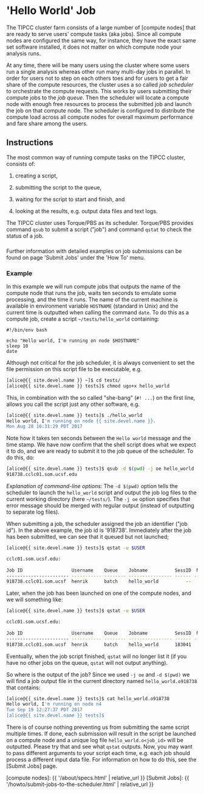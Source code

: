 # 'Hello World' Job

The TIPCC cluster farm consists of a large number of [compute nodes] that are ready to serve users' compute tasks (aka jobs).  Since all compute nodes are configured the same way, for instance, they have the exact same set software installed, it does not matter on which compute node your analysis runs.

At any time, there will be many users using the cluster where some users run a single analysis whereas other run many multi-day jobs in parallel.  In order for users not to step on each others toes and for users to get a fair share of the compute resources, the cluster uses a so called _job scheduler_ to orchestrate the compute requests.  This works by users submitting their compute jobs to the _job queue_.  Then the scheduler will locate a compute node with enough free resources to process the submitted job and launch the job on that compute node.  The scheduler is configured to distribute the compute load across all compute nodes for overall maximum performance and fare share among the users.


## Instructions

The most common way of running compute tasks on the TIPCC cluster, consists of:

1. creating a script,

2. submitting the script to the queue,

3. waiting for the script to start and finish, and

4. looking at the results, e.g. output data files and text logs.

The TIPCC cluster uses Torque/PBS as its scheduler. Torque/PBS provides command `qsub` to submit a script ("job") and command `qstat` to check the status of a job.


<div class="alert alert-info" role="alert" style="margin-top: 3ex">
Further information with detailed examples on job submissions can be found on page 'Submit Jobs' under the 'How To' menu.
</div>


### Example

In this example we will run compute jobs that outputs the name of the compute node that runs the job, waits ten seconds to emulate some processing, and the time it runs.  The name of the current machine is available in environment variable `HOSTNAME` (standard in Unix) and the current time is outputted when calling the command `date`.  To do this as a compute job, create a script `~/tests/hello_world` containing:

```
#!/bin/env bash

echo "Hello world, I'm running on node $HOSTNAME"
sleep 10
date
```

Although not critical for the job scheduler, it is always convenient to set the file permission on this script file to be executable, e.g.
```sh
[alice@{{ site.devel.name }} ~]$ cd tests/
[alice@{{ site.devel.name }} tests]$ chmod ugo+x hello_world
```
This, in combination with the so called "she-bang" (`#! ...`) on the first line, allows you call the script just any other software, e.g.
```sh
[alice@{{ site.devel.name }} tests]$ ./hello_world
Hello world, I'm running on node {{ site.devel.name }}.
Mon Aug 28 16:31:29 PDT 2017
```
Note how it takes ten seconds between the `Hello world` message and the time stamp.  We have now confirm that the shell script does what we expect it to do, and we are ready to submit it to the job queue of the scheduler.  To do this, do:
```sh
[alice@{{ site.devel.name }} tests]$ qsub -d $(pwd) -j oe hello_world
918738.cclc01.som.ucsf.edu
```
_Explanation of command-line options_: The `-d $(pwd)` option tells the scheduler to launch the `hello_world` script and output the job log files to the current working directory (here `~/tests/`).  The `-j oe` option specifies that error message should be merged with regular output (instead of outputting to separate log files). 

When submitting a job, the scheduler assigned the job an identifier ("job id").  In the above example, the job id is '918738'.  Immediately after the job has been submitted, we can see that it queued but not launched;
```sh
[alice@{{ site.devel.name }} tests]$ qstat -u $USER

cclc01.som.ucsf.edu: 
                                                                                  Req'd    Req'd       Elap
Job ID                  Username    Queue    Jobname          SessID  NDS   TSK   Memory   Time    S   Time
----------------------- ----------- -------- ---------------- ------ ----- ------ ------ --------- - ---------
918738.cclc01.som.ucsf  henrik      batch    hello_world          --     1      1    --   99:23:59 Q        --
```

Later, when the job has been launched on one of the compute nodes, and we will something like:
```sh
[alice@{{ site.devel.name }} tests]$ qstat -u $USER

cclc01.som.ucsf.edu: 
                                                                                  Req'd    Req'd       Elap
Job ID                  Username    Queue    Jobname          SessID  NDS   TSK   Memory   Time    S   Time
----------------------- ----------- -------- ---------------- ------ ----- ------ ------ --------- - ---------
918738.cclc01.som.ucsf  henrik      batch    hello_world      183041     1      1    --   99:23:59 R  00:00:05
```

Eventually, when the job script finished, `qstat` will no longer list it (if you have no other jobs on the queue, `qstat` will not output anything).

So where is the output of the job?  Since we used `-j oe` and `-d $(pwd)` we will find a job output file in the current directory named `hello_world.o918738` that contains:
```sh
[alice@{{ site.devel.name }} tests]$ cat hello_world.o918738
Hello world, I'm running on node n4
Tue Sep 19 12:27:37 PDT 2017
[alice@{{ site.devel.name }} tests]$ 
```

There is of course nothing preventing us from submitting the same script multiple times.  If done, each submission will result in the script be launched on a compute node and a unique log file `hello_world.o<job_id>` will be outputted.  Please try that and see what `qstat` outputs.   Now, you may want to pass different arguments to your script each time, e.g. each job should process a different input data file.  For information on how to do this, see the [Submit Jobs] page.


[compute nodes]: {{ '/about/specs.html' | relative_url }}
[Submit Jobs]: {{ '/howto/submit-jobs-to-the-scheduler.html' | relative_url }}
